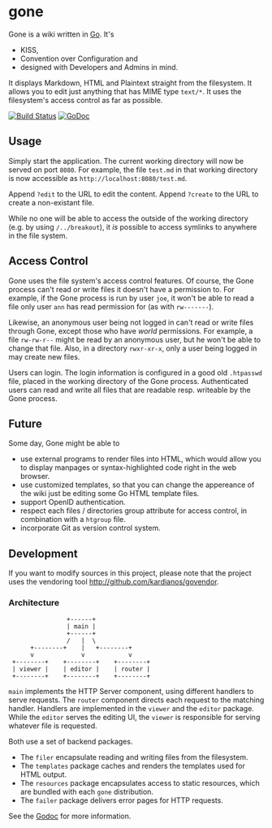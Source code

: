 # gone

Gone is a wiki written in [Go](http://golang.org). It's

* KISS,
* Convention over Configuration and
* designed with Developers and Admins in mind.

It displays Markdown, HTML and Plaintext straight from the filesystem.
It allows you to edit just anything that has MIME type `text/*`.
It uses the filesystem's access control as far as possible.

[![Build Status](https://travis-ci.org/fxnn/gone.svg?branch=master)](https://travis-ci.org/fxnn/gone)
[![GoDoc](https://godoc.org/github.com/fxnn/gone?status.svg)](https://godoc.org/github.com/fxnn/gone)


## Usage

Simply start the application.
The current working directory will now be served on port `8080`.
For example, the file `test.md` in that working directory is now accessible as `http://localhost:8080/test.md`.

Append `?edit` to the URL to edit the content.
Append `?create` to the URL to create a non-existant file.

While no one will be able to access the outside of the working directory (e.g. by using `/../breakout`),
it _is_ possible to access symlinks to anywhere in the file system.


## Access Control

Gone uses the file system's access control features.
Of course, the Gone process can't read or write files it doesn't have a permission to.
For example, if the Gone process is run by user `joe`, it won't be able to read a file only user `ann` has read permission for (as with `rw-------`).

Likewise, an anonymous user being not logged in can't read or write files through Gone, except those who have _world_ permissions.
For example, a file `rw-rw-r--` might be read by an anonymous user, but he won't be able to change that file.
Also, in a directory `rwxr-xr-x`, only a user being logged in may create new files.

Users can login.
The login information is configured in a good old `.htpasswd` file, placed in the working directory
of the Gone process.
Authenticated users can read and write all files that are readable
resp. writeable by the Gone process.


## Future

Some day, Gone might be able to
* use external programs to render files into HTML, which would allow you to display manpages or syntax-highlighted code right in the web browser.
* use customized templates, so that you can change the appereance of the wiki just be editing some Go HTML template files.
* support OpenID authentication.
* respect each files / directories group attribute for access control, in combination with a `htgroup` file.
* incorporate Git as version control system.


## Development

If you want to modify sources in this project, please note that the project uses the vendoring tool http://github.com/kardianos/govendor.


### Architecture

                    +------+
                    | main |
                    +------+
                    /   |  \
          +--------+    |   +--------+
          v             v            v
     +--------+    +--------+    +--------+
     | viewer |    | editor |    | router |
     +--------+    +--------+    +--------+

`main` implements the HTTP Server component, using different handlers to serve
requests.
The `router` component directs each request to the matching handler.
Handlers are implemented in the `viewer` and the `editor` package.
While the `editor` serves the editing UI, the `viewer` is responsible for 
serving whatever file is requested.

Both use a set of backend packages.
* The `filer` encapsulate reading and writing files from the filesystem.
* The `templates` package caches and renders the templates used for HTML output.
* The `resources` package encapsulates access to static resources, which are
  bundled with each `gone` distribution.
* The `failer` package delivers error pages for HTTP requests.

See the [Godoc](http://godoc.org/github.com/fxnn/gone) for more information.
